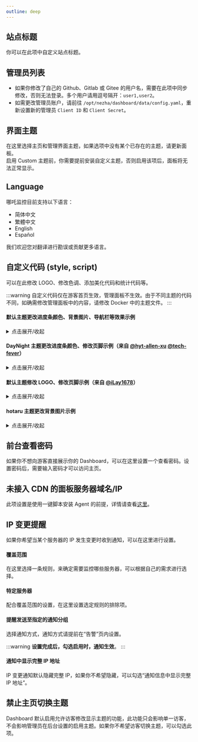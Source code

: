 ```yaml
---
outline: deep
---
```


## 站点标题

你可以在此项中自定义站点标题。

## 管理员列表

- 如果你修改了自己的 Github、Gitlab 或 Gitee 的用户名，需要在此项中同步修改，否则无法登录。多个用户请用逗号隔开：`user1,user2`。
- 如需更改管理员账户，请前往 `/opt/nezha/dashboard/data/config.yaml`，重新设置新的管理员 `Client ID` 和 `Client Secret`。

## 界面主题

在这里选择主页和管理界面主题，如果选项中没有某个已存在的主题，请更新面板。  
启用 Custom 主题前，你需要提前安装自定义主题，否则启用该项后，面板将无法正常显示。

## Language

哪吒监控目前支持以下语言：

- 简体中文
- 繁體中文
- English
- Español

我们欢迎您对翻译进行勘误或贡献更多语言。

## 自定义代码 (style, script)

可以在此修改 LOGO、修改色调、添加美化代码和统计代码等。

:::warning 
自定义代码仅在游客首页生效，管理面板不生效。由于不同主题的代码不同，如确需修改管理面板中的内容，请修改 Docker 中的主题文件。
:::

#### 默认主题更改进度条颜色、背景图片、导航栏等效果示例

<details>
  <summary>点击展开/收起</summary>

  ```html
  <style>
  /* 屏幕适配 */
  @media only screen and (min-width: 1200px) {
      .ui.container {
      width: 80% !important;
  }
  }

  @media only screen and (max-width: 767px) {
      .ui.card>.content>.header:not(.ui), .ui.cards>.card>.content>.header:not(.ui) {
          margin-top: 0.4em !important;
      }
  }

  /* 整体图标 */
  i.icon {
      color: #000;
      width: 1.2em !important;
  }

  /* 背景图片 */
  body {
      content: " " !important;
      background: fixed !important;
      z-index: -1 !important;
      top: 0 !important;
      right: 0 !important;
      bottom: 0 !important;
      left: 0 !important;
      background-position: top !important;
      background-repeat: no-repeat !important;
      background-size: cover !important;
      background-image: url(https://backgroud.img) !important;
      font-family: Arial,Helvetica,sans-serif !important;
  }

  /* 导航栏 */
  .ui.large.menu {
      border: 0 !important;
      border-radius: 0px !important;
      background-color: rgba(255, 255, 255, 55%) !important;
  }

  /* 首页按钮 */
  .ui.menu .active.item {
      background-color: transparent !important;
  }

  /* 导航栏下拉框 */
  .ui.dropdown .menu {
      border: 0 !important;
      border-radius: 0 !important;
      background-color: rgba(255, 255, 255, 80%) !important;
  }

  /* 登录按钮 */
  .nezha-primary-btn {
      background-color: transparent !important;
      color: #000 !important;
  }

  /* 大卡片 */
  #app .ui.fluid.accordion {
      background-color: #fbfbfb26 !important;
      border-radius: 0.4rem !important;
  }

  /* 小卡片 */
  .ui.four.cards>.card {
      border-radius: 0.6rem !important;
      background-color: #fafafaa3 !important;
  }

  .status.cards .wide.column {
      padding-top: 0 !important;
      padding-bottom: 0 !important;
      height: 3.3rem !important;
  }

  .status.cards .three.wide.column {
      padding-right: 0rem !important;
  }

  .status.cards .wide.column:nth-child(1) {
      margin-top: 2rem !important;
  }

  .status.cards .wide.column:nth-child(2) {
      margin-top: 2rem !important;
  }

  .status.cards .description {
      padding-bottom: 0 !important;
  }

  /* 服务器名 */
  .status.cards .flag {
      margin-right: 0.5rem !important;
  }

  /* 弹出卡片图标 */
  .status.cards .header > .info.icon {
      margin-right: 0 !important;
  }

  .nezha-secondary-font {
      color: #2175ba !important;
  }

  /* 上传下载 */
  .status.cards .outline.icon {
      margin-right: 1px !important;
  }

  i.arrow.alternate.circle.down.outline.icon {
      color: #2175ba !important;
  }

  i.arrow.alternate.circle.up.outline.icon {
      color: red !important;
  }

  /* 弹出卡片小箭头 */
  .ui.right.center.popup {
      margin: -3px 0 0 0.914286em !important;
      -webkit-transform-origin: left 50% !important;
      transform-origin: left 50% !important;
  }

  .ui.bottom.left.popup {
      margin-left: 1px !important;
      margin-top: 3px !important;
  }

  .ui.top.left.popup {
      margin-left: 0 !important;
      margin-bottom: 10px !important;
  }

  .ui.top.right.popup {
      margin-right: 0 !important;
      margin-bottom: 8px !important;
  }

  .ui.left.center.popup {
      margin: -3px .91428571em 0 0 !important;
      -webkit-transform-origin: right 50% !important;
      transform-origin: right 50% !important;
  }

  .ui.right.center.popup:before,
  .ui.left.center.popup:before {
      border: 0px solid #fafafaeb !important;
      background: #fafafaeb !important;
  }

  .ui.top.popup:before {
      border-color: #fafafaeb transparent transparent !important;
  }

  .ui.popup:before {
      border-color: #fafafaeb transparent transparent !important;
  }

  .ui.bottom.left.popup:before {
      border-radius: 0 !important;
      border: 1px solid transparent !important;
      border-color: #fafafaeb transparent transparent !important;
      background: #fafafaeb !important;
      -webkit-box-shadow: 0px 0px 0 0 #fafafaeb !important;
      box-shadow: 0px 0px 0 0 #fafafaeb !important;
      -webkit-tap-highlight-color: rgba(0,0,0,0) !important;
  }

  .ui.bottom.right.popup:before {
      border-radius: 0 !important;
      border: 1px solid transparent !important;
      border-color: #fafafaeb transparent transparent !important;
      background: #fafafaeb !important
      -webkit-box-shadow: 0px 0px 0 0 #fafafaeb !important;
      box-shadow: 0px 0px 0 0 #fafafaeb !important;
      -webkit-tap-highlight-color: rgba(0,0,0,0) !important;
  }

  .ui.top.left.popup:before {
      border-radius: 0 !important;
      border: 1px solid transparent !important;
      border-color: #fafafaeb transparent transparent !important;
      background: #fafafaeb !important;
      -webkit-box-shadow: 0px 0px 0 0 #fafafaeb !important;
      box-shadow: 0px 0px 0 0 #fafafaeb !important;
      -webkit-tap-highlight-color: rgba(0,0,0,0) !important;
  }

  .ui.top.right.popup:before {
      border-radius: 0 !important;
      border: 1px solid transparent !important;
      border-color: #fafafaeb transparent transparent !important;
      background: #fafafaeb !important;
      -webkit-box-shadow: 0px 0px 0 0 #fafafaeb !important;
      box-shadow: 0px 0px 0 0 #fafafaeb !important;
      -webkit-tap-highlight-color: rgba(0,0,0,0) !important;
  }

  .ui.left.center.popup:before {
      border-radius: 0 !important;
      border: 1px solid transparent !important;
      border-color: #fafafaeb transparent transparent !important;
      background: #fafafaeb !important;
      -webkit-box-shadow: 0px 0px 0 0 #fafafaeb !important;
      box-shadow: 0px 0px 0 0 #fafafaeb !important;
      -webkit-tap-highlight-color: rgba(0,0,0,0) !important;
  }

  /* 弹出卡片 */
  .status.cards .ui.content.popup {
      min-width: 20rem !important;
      line-height: 2rem !important;
      border-radius: 5px !important;
      border: 1px solid transparent !important;
      background-color: #fafafaeb !important;
      font-family: Arial,Helvetica,sans-serif !important;
  }

  .ui.content {
      margin: 0 !important;
      padding: 1em !important;
  }

  /* 服务页 */
  .ui.table {
      background: RGB(225,225,225,0.6) !important;
  }

  .ui.table thead th {
      background: transparent !important;
  }

  /* 服务页进度条 */
  .service-status .good {
      background-color: #2175ba !important;
  }

  .service-status .danger {
      background-color: red !important;
  }

  .service-status .warning {
      background-color: orange !important;
  }

  /* 版权 */
  .ui.inverted.segment, .ui.primary.inverted.segment {
      color: #000 !important;
      font-weight: bold !important;
      background-color: #fafafaa3 !important;
  }
  </style>

  <!--Logo和版权-->
  <script>
  window.onload = function(){
  var avatar=document.querySelector(".item img")
  var footer=document.querySelector("div.is-size-7")
  footer.innerHTML="Copyright info"
  footer.style.visibility="visible"
  avatar.src="https:/img.src"
  avatar.style.visibility="visible"
  }
  </script>
  ```
</details>

#### DayNight 主题更改进度条颜色、修改页脚示例（来自 [@hyt-allen-xu](https://github.com/hyt-allen-xu)  [@tech-fever](https://github.com/tech-fever)）

<details>
  <summary>点击展开/收起</summary>

  ```html
  <style>
  .ui.fine.progress> .progress-bar {
    background-color: #00a7d0 !important;
  }
  </style>
  
  <script>
  window.onload = function(){
    var avatar = document.querySelector("img");
    var footer = document.querySelector("div.footer-container");
    footer.innerHTML = "©2021 你的名字 & Powered by 你的名字";
    footer.style.visibility = "visible";
    avatar.src = "你的图片连接";
    avatar.style.visibility = "visible";
  }
  </script>
  ```
</details>

#### 默认主题修改 LOGO、修改页脚示例（来自 [@iLay1678](https://github.com/iLay1678)）

<details>
  <summary>点击展开/收起</summary>

  ```html
  <style>
  .right.menu>a {
    visibility: hidden;
  }
  .footer .is-size-7 {
    visibility: hidden;
  }
  .item img {
    visibility: hidden;
  }
  </style>
  <script>
  window.onload = function() {
    var avatar = document.querySelector(".item img");
    var footer = document.querySelector("div.is-size-7");
    footer.innerHTML = "Powered by 你的名字";
    footer.style.visibility = "visible";
    avatar.src = "你的方形 logo 地址";
    avatar.style.visibility = "visible";
  }
  </script>
  ```
</details>

#### hotaru 主题更改背景图片示例

<details>
  <summary>点击展开/收起</summary>

  ```html
  <style>
  .hotaru-cover {
     background: url(https://s3.ax1x.com/2020/12/08/DzHv6A.jpg) center;
  }
  </style>
  ```
</details>

## 前台查看密码

如果你不想向游客直接展示你的 Dashboard，可以在这里设置一个查看密码。设置密码后，需要输入密码才可以访问主页。

## 未接入 CDN 的面板服务器域名/IP

此项设置是使用一键脚本安装 Agent 的前提，详情请查看[这里](/guide/agent.html#%E5%87%86%E5%A4%87%E5%B7%A5%E4%BD%9C)。

## IP 变更提醒

如果你希望当某个服务器的 IP 发生变更时收到通知，可以在这里进行设置。

#### 覆盖范围

在这里选择一条规则，来确定需要监控哪些服务器，可以根据自己的需求进行选择。

#### 特定服务器

配合覆盖范围的设置，在这里设置选定规则的排除项。

#### 提醒发送至指定的通知分组

选择通知方式，通知方式请提前在“告警”页内设置。

:::warning 
**设置完成后，勾选启用时，通知生效**。
:::

#### 通知中显示完整 IP 地址

IP 变更通知默认隐藏完整 IP，如果你不希望隐藏，可以勾选“通知信息中显示完整 IP 地址”。

## 禁止主页切换主题

Dashboard 默认启用允许访客修改显示主题的功能，此功能只会影响单一访客，不会影响管理员在后台设置的启用主题。如果你不希望访客切换主题，可以勾选此项。